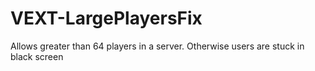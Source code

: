 # VEXT-LargePlayersFix
Allows greater than 64 players in a server. Otherwise users are stuck in black screen
